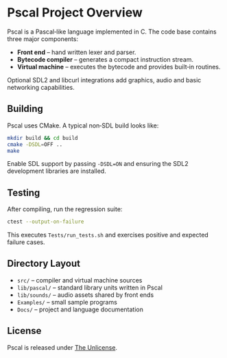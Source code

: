 # Pscal Project Overview

Pscal is a Pascal‑like language implemented in C.  The code base contains
three major components:

* **Front end** – hand written lexer and parser.
* **Bytecode compiler** – generates a compact instruction stream.
* **Virtual machine** – executes the bytecode and provides built‑in routines.

Optional SDL2 and libcurl integrations add graphics, audio and basic
networking capabilities.

## Building

Pscal uses CMake.  A typical non‑SDL build looks like:

```sh
mkdir build && cd build
cmake -DSDL=OFF ..
make
```

Enable SDL support by passing `-DSDL=ON` and ensuring the SDL2 development
libraries are installed.

## Testing

After compiling, run the regression suite:

```sh
ctest --output-on-failure
```

This executes `Tests/run_tests.sh` and exercises positive and expected
failure cases.

## Directory Layout

* `src/` – compiler and virtual machine sources
* `lib/pascal/` – standard library units written in Pscal
* `lib/sounds/` – audio assets shared by front ends
* `Examples/` – small sample programs
* `Docs/` – project and language documentation

## License

Pscal is released under [The Unlicense](../LICENSE).

